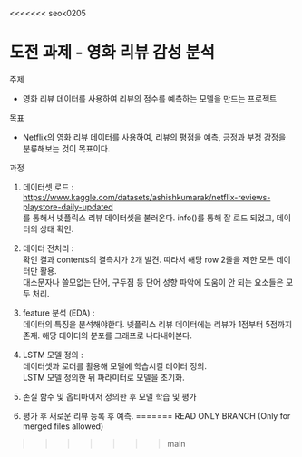 <<<<<<< seok0205
# 도전 과제 - 영화 리뷰 감성 분석  

주제  

- 영화 리뷰 데이터를 사용하여 리뷰의 점수를 예측하는 모델을 만드는 프로젝트  

목표  

- Netflix의 영화 리뷰 데이터를 사용하여, 리뷰의 평점을 예측, 긍정과 부정 감정을 분류해보는 것이 목표이다.

과정  

1. 데이터셋 로드 :  
https://www.kaggle.com/datasets/ashishkumarak/netflix-reviews-playstore-daily-updated  
를 통해서 넷플릭스 리뷰 데이터셋을 불러온다. info()를 통해 잘 로드 되었고, 데이터의 상태 확인.  

2. 데이터 전처리 :  
확인 결과 contents의 결측치가 2개 발견. 따라서 해당 row 2줄을 제한 모든 데이터만 활용.  
대소문자나 쓸모없는 단어, 구두점 등 단어 성향 파악에 도움이 안 되는 요소들은 모두 처리.  

3. feature 분석 (EDA) :  
데이터의 특징을 분석해야한다. 넷플릭스 리뷰 데이터에는 리뷰가 1점부터 5점까지 존재. 해당 데이터의 분포를 그래프로 나타내어본다.

4. LSTM 모델 정의 :  
데이터셋과 로더를 활용해 모델에 학습시킬 데이터 정의.  
LSTM 모델 정의한 뒤 파라미터로 모델을 초기화.  

5. 손실 함수 및 옵티마이저 정의한 후 모델 학습 및 평가

6. 평가 후 새로운 리뷰 등록 후 예측.
=======
READ ONLY BRANCH (Only for merged files allowed)
>>>>>>> main

